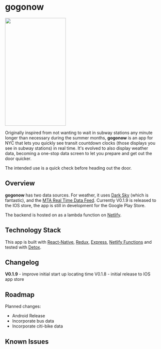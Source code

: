 # gogonow
<img src="https://i.imgur.com/F0ma1HW.gif" width="200" height="354" />


Originally inspired from not wanting to wait in subway stations any minute longer than necessary during the summer months, **gogonow** is an app for NYC that lets you quickly see transit countdown clocks (those displays you see in subway stations) in real time.   It's evolved to also display weather data, becoming a one-stop data screen to let you prepare and get out the door quicker. 

The intended use is a quick check before heading out the door. 


## Overview

**gogonow** has two data sources.  For weather, it uses [Dark Sky](https://darksky.net/) (which is fantastic), and the [MTA Real Time Data Feed](http://datamine.mta.info/).  Currently V0.1.9 is released to the IOS store, the app is still in development for the Google Play Store.  

The backend is hosted on as a lambda function on [Netlify](https://www.netlify.com/). 



## Technology Stack

This app is built with [React-Native](https://facebook.github.io/react-native/), [Redux](https://redux.js.org/), [Express](https://expressjs.com/), [Netlify Functions](https://www.netlify.com/docs/functions/) and tested with [Detox](https://github.com/wix/Detox).

## Changelog

**V0.1.9** - improve initial start up locating time
V0.1.8 - initial release to IOS app store

## Roadmap

Planned changes: 
+ Android Release
+ Incorporate bus data
+ Incorporate citi-bike data


## Known Issues
